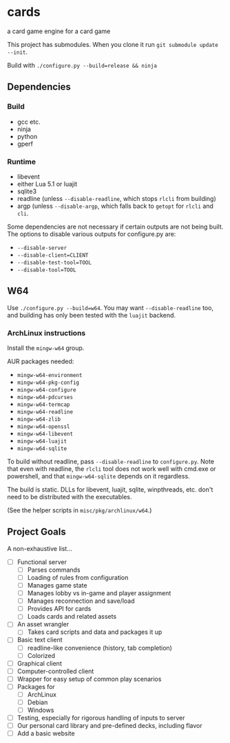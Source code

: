 # cards
a card game engine for a card game

This project has submodules. When you clone it run `git submodule update
--init`.

Build with `./configure.py --build=release && ninja`

## Dependencies

### Build

 - gcc etc.
 - ninja
 - python
 - gperf

### Runtime

 - libevent
 - either Lua 5.1 or luajit
 - sqlite3
 - readline (unless `--disable-readline`, which stops `rlcli` from building)
 - argp (unless `--disable-argp`, which falls back to `getopt` for `rlcli` and
   `cli`.

Some dependencies are not necessary if certain outputs are not being built.
The options to disable various outputs for configure.py are:

 - `--disable-server`
 - `--disable-client=CLIENT`
 - `--disable-test-tool=TOOL`
 - `--disable-tool=TOOL`

## W64

Use `./configure.py --build=w64`. You may want `--disable-readline` too, and
building has only been tested with the `luajit` backend.

### ArchLinux instructions

Install the `mingw-w64` group.

AUR packages needed:

 - `mingw-w64-environment`
 - `mingw-w64-pkg-config`
 - `mingw-w64-configure`
 - `mingw-w64-pdcurses`
 - `mingw-w64-termcap`
 - `mingw-w64-readline`
 - `mingw-w64-zlib`
 - `mingw-w64-openssl`
 - `mingw-w64-libevent`
 - `mingw-w64-luajit`
 - `mingw-w64-sqlite`

To build without readline, pass `--disable-readline` to `configure.py`. Note
that even with readline, the `rlcli` tool does not work well with cmd.exe or
powershell, and that `mingw-w64-sqlite` depends on it regardless.

The build is static. DLLs for libevent, luajit, sqlite, winpthreads, etc. don't
need to be distributed with the executables.

(See the helper scripts in `misc/pkg/archlinux/w64`.)

## Project Goals

A non-exhaustive list...

 - [ ] Functional server
   - [ ] Parses commands
   - [ ] Loading of rules from configuration
   - [ ] Manages game state
   - [ ] Manages lobby vs in-game and player assignment
   - [ ] Manages reconnection and save/load
   - [ ] Provides API for cards
   - [ ] Loads cards and related assets
 - [ ] An asset wrangler
   - [ ] Takes card scripts and data and packages it up
 - [ ] Basic text client
   - [ ] readline-like convenience (history, tab completion)
   - [ ] Colorized
 - [ ] Graphical client
 - [ ] Computer-controlled client
 - [ ] Wrapper for easy setup of common play scenarios
 - [ ] Packages for
   - [ ] ArchLinux
   - [ ] Debian
   - [ ] Windows
 - [ ] Testing, especially for rigorous handling of inputs to server
 - [ ] Our personal card library and pre-defined decks, including flavor
 - [ ] Add a basic website
